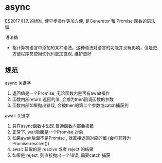 
# async 

ES2017 引入的标准, 使异步操作更加方便, 是Generator 和 Promise 函数的语法糖

语法糖

  + 指计算机语言中添加的某种语法，这种语法对语言的功能并没有影响，但是更方便程序员使用使代码更加直观, 维护更好

## 规范

async 关键字
1. 返回值是一个Promise, 无论函数内是否有await操作
2. 函数内部return 返回的值, 会成为then回调函数的参数
3. 函数内部如果抛出错误, 会被then的第二个参数或catch捕获到

await 关键字
1. 只在async函数中出现.普通函数内部会报错
2. 正常下, wait后面是一个Promise 对象
3. 如果await后面不是Promise , 就直接返回对应的值 (会将其转为 Promise.resolve())
4. await 获取的是 resolve 或者 reject 的结果
5. 如果是 reject, 则直接抛出一个错误, 需要catch 捕获

